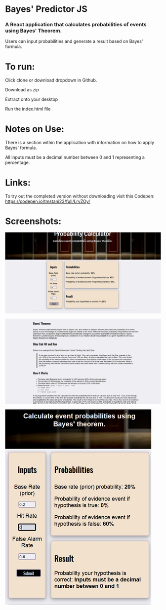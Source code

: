 # Bayes' Predictor JS

### A React application that calculates probabilities of events using Bayes' Theorem.  

Users can input probabilities and generate a result based on Bayes' formula. 

# To run:

Click clone or download dropdown in Github.

Download as zip

Extract onto your desktop

Run the index.html file

# Notes on Use:
There is a section within the application with information on how to apply Bayes' formula.  

All inputs must be a decimal number between 0 and 1 representing a percentage.

# Links:

To try out the completed version without downloading visit this Codepen: 
https://codepen.io/tmstani23/full/LrvZOy/


# Screenshots:
![Alt text](https://raw.githubusercontent.com/tmstani23/Bayes-Predictor-JS/Development/img/ss1.jpg)

![Alt text](https://raw.githubusercontent.com/tmstani23/Bayes-Predictor-JS/Development/img/ss2.jpg)

![Alt text](https://raw.githubusercontent.com/tmstani23/Bayes-Predictor-JS/Development/img/ss3.jpg)



